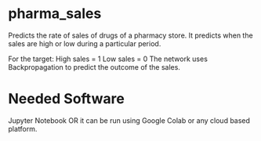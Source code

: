 # pharma_sales
Predicts the rate of sales of drugs of a pharmacy store. It predicts when the sales are high or low during a particular period.

For the target:
High sales = 1
Low sales = 0
The network uses Backpropagation to predict the outcome of the sales.

# Needed Software
Jupyter Notebook OR it can be run using Google Colab or any cloud based platform.
